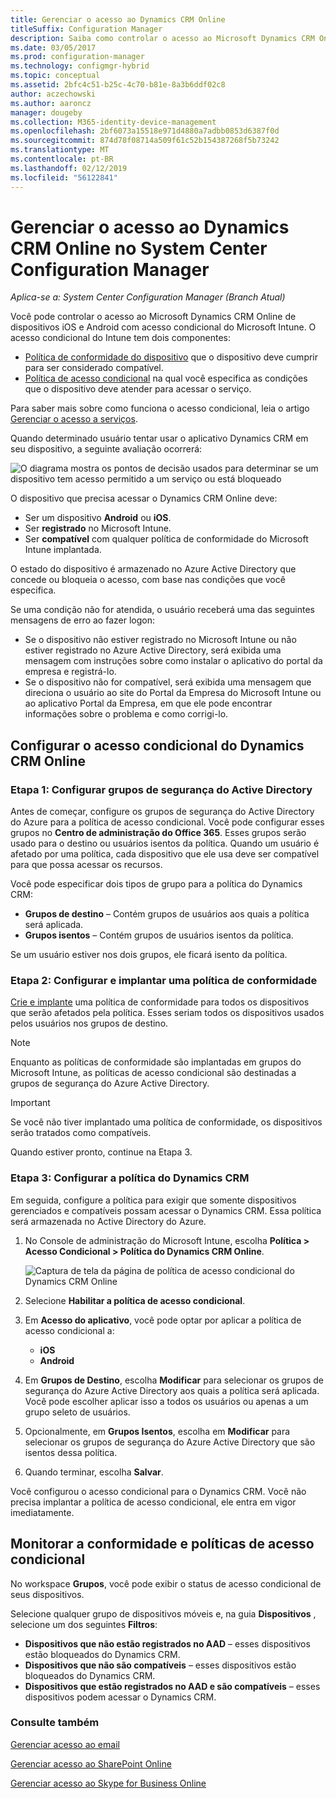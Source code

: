 ```yaml
---
title: Gerenciar o acesso ao Dynamics CRM Online
titleSuffix: Configuration Manager
description: Saiba como controlar o acesso ao Microsoft Dynamics CRM Online de dispositivos iOS e Android com acesso condicional do Microsoft Intune.
ms.date: 03/05/2017
ms.prod: configuration-manager
ms.technology: configmgr-hybrid
ms.topic: conceptual
ms.assetid: 2bfc4c51-b25c-4c70-b81e-8a3b6ddf02c8
author: aczechowski
ms.author: aaroncz
manager: dougeby
ms.collection: M365-identity-device-management
ms.openlocfilehash: 2bf6073a15518e971d4880a7adbb0853d6387f0d
ms.sourcegitcommit: 874d78f08714a509f61c52b154387268f5b73242
ms.translationtype: MT
ms.contentlocale: pt-BR
ms.lasthandoff: 02/12/2019
ms.locfileid: "56122841"
---
```

# <a name="manage-dynamics-crm-online-access-in-system-center-configuration-manager"></a>Gerenciar o acesso ao Dynamics CRM Online no System Center Configuration Manager

*Aplica-se a: System Center Configuration Manager (Branch Atual)*

Você pode controlar o acesso ao Microsoft Dynamics CRM Online de dispositivos iOS e Android com acesso condicional do Microsoft Intune.  O acesso condicional do Intune tem dois componentes:
* [Política de conformidade do dispositivo](../../protect/deploy-use/device-compliance-policies.md) que o dispositivo deve cumprir para ser considerado compatível.
* [Política de acesso condicional](../../protect/deploy-use/manage-access-to-services.md) na qual você especifica as condições que o dispositivo deve atender para acessar o serviço.

Para saber mais sobre como funciona o acesso condicional, leia o artigo [Gerenciar o acesso a serviços](../../protect/deploy-use/manage-access-to-services.md).


Quando determinado usuário tentar usar o aplicativo Dynamics CRM em seu dispositivo, a seguinte avaliação ocorrerá:

![O diagrama mostra os pontos de decisão usados para determinar se um dispositivo tem acesso permitido a um serviço ou está bloqueado](media/mdm-ca-dynamics-crm-flow-diagram.png)

O dispositivo que precisa acessar o Dynamics CRM Online deve:
* Ser um dispositivo **Android** ou **iOS**.
* Ser **registrado** no Microsoft Intune.
* Ser **compatível** com qualquer política de conformidade do Microsoft Intune implantada.

O estado do dispositivo é armazenado no Azure Active Directory que concede ou bloqueia o acesso, com base nas condições que você especifica.

Se uma condição não for atendida, o usuário receberá uma das seguintes mensagens de erro ao fazer logon:
* Se o dispositivo não estiver registrado no Microsoft Intune ou não estiver registrado no Azure Active Directory, será exibida uma mensagem com instruções sobre como instalar o aplicativo do portal da empresa e registrá-lo.
* Se o dispositivo não for compatível, será exibida uma mensagem que direciona o usuário ao site do Portal da Empresa do Microsoft Intune ou ao aplicativo Portal da Empresa, em que ele pode encontrar informações sobre o problema e como corrigi-lo.

## <a name="configure-conditional-access-for-dynamics-crm-online"></a>Configurar o acesso condicional do Dynamics CRM Online  
### <a name="step-1-configure-active-directory-security-groups"></a>Etapa 1: Configurar grupos de segurança do Active Directory

Antes de começar, configure os grupos de segurança do Active Directory do Azure para a política de acesso condicional. Você pode configurar esses grupos no **Centro de administração do Office 365**. Esses grupos serão usado para o destino ou usuários isentos da política. Quando um usuário é afetado por uma política, cada dispositivo que ele usa deve ser compatível para que possa acessar os recursos.

Você pode especificar dois tipos de grupo para a política do Dynamics CRM:
* **Grupos de destino** – Contém grupos de usuários aos quais a política será aplicada.
* **Grupos isentos** – Contém grupos de usuários isentos da política.

Se um usuário estiver nos dois grupos, ele ficará isento da política.

### <a name="step-2-configure-and-deploy-a-compliance-policy"></a>Etapa 2: Configurar e implantar uma política de conformidade
[Crie e implante](../../protect/deploy-use/device-compliance-policies.md) uma política de conformidade para todos os dispositivos que serão afetados pela política. Esses seriam todos os dispositivos usados pelos usuários nos grupos de destino.

> [!NOTE]
> Enquanto as políticas de conformidade são implantadas em grupos do Microsoft Intune, as políticas de acesso condicional são destinadas a grupos de segurança do Azure Active Directory.

> [!IMPORTANT]
> Se você não tiver implantado uma política de conformidade, os dispositivos serão tratados como compatíveis.

Quando estiver pronto, continue na Etapa 3.
### <a name="step-3-configure-the-dynamics-crm-policy"></a>Etapa 3: Configurar a política do Dynamics CRM
Em seguida, configure a política para exigir que somente dispositivos gerenciados e compatíveis possam acessar o Dynamics CRM. Essa política será armazenada no Active Directory do Azure.

1. No Console de administração do Microsoft Intune, escolha **Política > Acesso Condicional > Política do Dynamics CRM Online**.

    ![Captura de tela da página de política de acesso condicional do Dynamics CRM Online](media/mdm-ca-dynamics-crm-policy-configuration.png)

2. Selecione **Habilitar a política de acesso condicional**.
3. Em **Acesso do aplicativo**, você pode optar por aplicar a política de acesso condicional a:
   * **iOS**
   * **Android**
4. Em **Grupos de Destino**, escolha **Modificar** para selecionar os grupos de segurança do Azure Active Directory aos quais a política será aplicada. Você pode escolher aplicar isso a todos os usuários ou apenas a um grupo seleto de usuários.
5. Opcionalmente, em **Grupos Isentos**, escolha em **Modificar** para selecionar os grupos de segurança do Azure Active Directory que são isentos dessa política.
6. Quando terminar, escolha **Salvar**.

Você configurou o acesso condicional para o Dynamics CRM. Você não precisa implantar a política de acesso condicional, ele entra em vigor imediatamente.
##  <a name="monitor-the-compliance-and-conditional-access-policies"></a>Monitorar a conformidade e políticas de acesso condicional

No workspace **Grupos**, você pode exibir o status de acesso condicional de seus dispositivos.

Selecione qualquer grupo de dispositivos móveis e, na guia **Dispositivos** , selecione um dos seguintes **Filtros**:
* **Dispositivos que não estão registrados no AAD** – esses dispositivos estão bloqueados do Dynamics CRM.
* **Dispositivos que não são compatíveis** – esses dispositivos estão bloqueados do Dynamics CRM.
* **Dispositivos que estão registrados no AAD e são compatíveis** – esses dispositivos podem acessar o Dynamics CRM.

###  <a name="see-also"></a>Consulte também
[Gerenciar acesso ao email](../../protect/deploy-use/manage-email-access.md)

[Gerenciar acesso ao SharePoint Online](../../protect/deploy-use/manage-sharepoint-online-access.md)

[Gerenciar acesso ao Skype for Business Online](../../protect/deploy-use/manage-skype-for-business-online-access.md)
